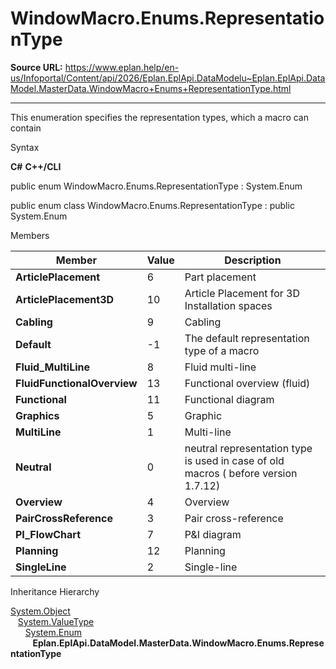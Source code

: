 # WindowMacro.Enums.RepresentationType

**Source URL:** https://www.eplan.help/en-us/Infoportal/Content/api/2026/Eplan.EplApi.DataModelu~Eplan.EplApi.DataModel.MasterData.WindowMacro+Enums+RepresentationType.html

---

This enumeration specifies the representation types, which a macro can contain

Syntax

**C#**
**C++/CLI**


public enum WindowMacro.Enums.RepresentationType : System.Enum

public enum class WindowMacro.Enums.RepresentationType : public System.Enum


Members

| Member | Value | Description |
| --- | --- | --- |
| **ArticlePlacement** | 6 | Part placement |
| **ArticlePlacement3D** | 10 | Article Placement for 3D Installation spaces |
| **Cabling** | 9 | Cabling |
| **Default** | -1 | The default representation type of a macro |
| **Fluid\_MultiLine** | 8 | Fluid multi-line |
| **FluidFunctionalOverview** | 13 | Functional overview (fluid) |
| **Functional** | 11 | Functional diagram |
| **Graphics** | 5 | Graphic |
| **MultiLine** | 1 | Multi-line |
| **Neutral** | 0 | neutral representation type is used in case of old macros ( before version 1.7.12) |
| **Overview** | 4 | Overview |
| **PairCrossReference** | 3 | Pair cross-reference |
| **PI\_FlowChart** | 7 | P&I diagram |
| **Planning** | 12 | Planning |
| **SingleLine** | 2 | Single-line |

Inheritance Hierarchy

[System.Object](#)  
   [System.ValueType](#)  
      [System.Enum](#)  
         **Eplan.EplApi.DataModel.MasterData.WindowMacro.Enums.RepresentationType**
